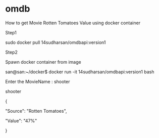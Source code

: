 # omdb

How to get Movie Rotten Tomatoes Value using docker container

Step1 

sudo docker pull 14sudharsan/omdbapi:version1



Step2

Spawn docker container from image

san@san:~/docker$ docker run -it 14sudharsan/omdbapi:version1 bash

 Enter the MovieName : shooter
 
shooter

{

  "Source": "Rotten Tomatoes",

"Value": "47%"

}




